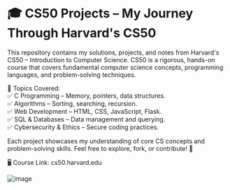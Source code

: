 # 🎓 CS50 Projects – My Journey Through Harvard's CS50
This repository contains my solutions, projects, and notes from Harvard's CS50 – Introduction to Computer Science. CS50 is a rigorous, hands-on course that covers fundamental computer science concepts, programming languages, and problem-solving techniques.

📌 Topics Covered:  
✅ C Programming – Memory, pointers, data structures.    
✅ Algorithms – Sorting, searching, recursion.   
✅ Web Development – HTML, CSS, JavaScript, Flask.  
✅ SQL & Databases – Data management and querying.  
✅ Cybersecurity & Ethics – Secure coding practices.  

Each project showcases my understanding of core CS concepts and problem-solving skills. Feel free to explore, fork, or contribute! 🚀  

🖥 Course Link: cs50.harvard.edu  

![image](https://github.com/user-attachments/assets/5a90923a-88a1-4ec3-a23b-46cb37ac454a)
